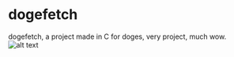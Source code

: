 # dogefetch
dogefetch, a project made in C for doges, very project, much wow.
![alt text](https://i.imgur.com/ncplucc.png)

